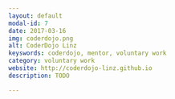 ```yaml
---
layout: default
modal-id: 7
date: 2017-03-16
img: coderdojo.png
alt: CoderDojo Linz
keyswords: coderdojo, mentor, voluntary work
category: voluntary work
website: http://coderdojo-linz.github.io
description: TODO

---
```

